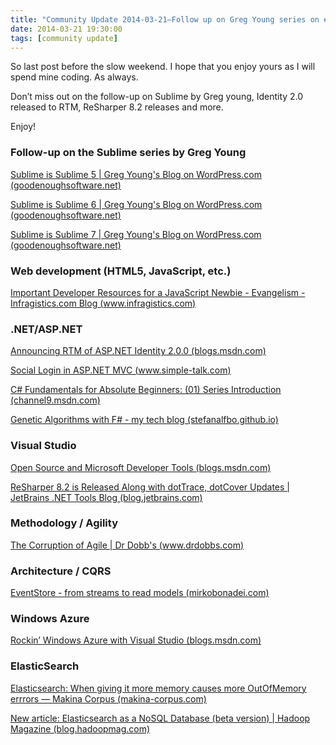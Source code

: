 ```yaml
---
title: "Community Update 2014-03-21–Follow up on Greg Young series on #Sublime, #webdev, #aspnet, #fsharp, #resharper release and more"
date: 2014-03-21 19:30:00
tags: [community update]
---
```


So last post before the slow weekend. I hope that you enjoy yours as I will spend mine coding. As always.

Don’t miss out on the follow-up on Sublime by Greg young, Identity 2.0 released to RTM, ReSharper 8.2 releases and more.

Enjoy!

### Follow-up on the Sublime series by Greg Young

[Sublime is Sublime 5 | Greg Young's Blog on WordPress.com (goodenoughsoftware.net)](http://goodenoughsoftware.net/2014/03/21/sublime-is-sublime-5/)

[Sublime is Sublime 6 | Greg Young's Blog on WordPress.com (goodenoughsoftware.net)](http://goodenoughsoftware.net/2014/03/21/sublime-is-sublime-6/)

[Sublime is Sublime 7 | Greg Young's Blog on WordPress.com (goodenoughsoftware.net)](http://goodenoughsoftware.net/2014/03/21/sublime-is-sublime-7/)

### Web development (HTML5, JavaScript, etc.)

[Important Developer Resources for a JavaScript Newbie - Evangelism - Infragistics.com Blog (www.infragistics.com)](http://www.infragistics.com/community/blogs/anarain/archive/2013/04/16/important-developer-resources-for-javascript-newbie.aspx)

### .NET/ASP.NET

[Announcing RTM of ASP.NET Identity 2.0.0 (blogs.msdn.com)](http://blogs.msdn.com/b/webdev/archive/2014/03/20/test-announcing-rtm-of-asp-net-identity-2-0-0.aspx)

[Social Login in ASP.NET MVC (www.simple-talk.com)](https://www.simple-talk.com/dotnet/asp.net/social-login-in-asp.net-mvc/)

[C# Fundamentals for Absolute Beginners: (01) Series Introduction (channel9.msdn.com)](http://channel9.msdn.com/Series/C-Fundamentals-for-Absolute-Beginners/01)

[Genetic Algorithms with F# - my tech blog (stefanalfbo.github.io)](http://stefanalfbo.github.io/blog/2014/03/16/genetic-algorithms-with-fsharp/)

### Visual Studio

[Open Source and Microsoft Developer Tools (blogs.msdn.com)](http://blogs.msdn.com/b/somasegar/archive/2014/03/20/open-source-and-microsoft-developer-tools.aspx)

[ReSharper 8.2 is Released Along with dotTrace, dotCover Updates | JetBrains .NET Tools Blog (blog.jetbrains.com)](http://blog.jetbrains.com/dotnet/2014/03/21/resharper-8-2-is-released-along-with-dottrace-dotcover-updates/)

### Methodology / Agility

[The Corruption of Agile | Dr Dobb's (www.drdobbs.com)](http://www.drdobbs.com/architecture-and-design/the-corruption-of-agile/240166698)

### Architecture / CQRS

[EventStore - from streams to read models (mirkobonadei.com)](http://mirkobonadei.com/eventstore-from-streams-to-read-models/)

### Windows Azure

[Rockin’ Windows Azure with Visual Studio (blogs.msdn.com)](http://blogs.msdn.com/b/cdndevs/archive/2014/03/21/rockin-windows-azure-with-visual-studio.aspx)

### ElasticSearch

[Elasticsearch: When giving it more memory causes more OutOfMemory errrors — Makina Corpus (makina-corpus.com)](http://makina-corpus.com/blog/metier/2014/elasticsearch-when-giving-it-more-memory-causes-more-outofmemory-errror)

[New article: Elasticsearch as a NoSQL Database (beta version) | Hadoop Magazine (blog.hadoopmag.com)](http://blog.hadoopmag.com/new-article-elasticsearch-as-a-nosql-database-beta-version/)